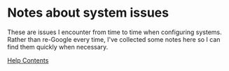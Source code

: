 # Notes about system issues

These are issues I encounter from time to time when configuring systems. Rather than re-Google every time, I've collected some notes here so I can find them quickly when necessary.

[Help Contents](docs/contents.md)
